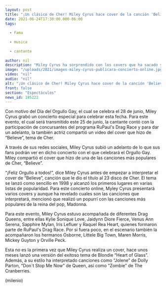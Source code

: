 ```yaml
---
layout: post
title: "¡Un clásico de Cher! Miley Cyrus hace cover de la canción 'Believe'"
date: 2021-06-24T17:30:00.000-06:00
tags:
  
  - Fama
  
  - musica
  
  - cantante
  
author: nil
description: "Miley Cyrus ha sorprendido con los covers que ha sacado y en ahora realizó una versión de Believe de Cher para un concierto por el Orgullo Gay. "
image: "/uploads/2021/images-miley-cyrus-publicara-concierto-online.jpg"
video: "nil"
audio: "nil"
alt: "¡Un clásico de Cher! Miley Cyrus hace cover de la canción 'Believe'"
front: false
section: "Espectáculos"
news_id: 185222
---
```


Con motivo del Día del Orgullo Gay, el cual se celebra el 28 de junio, Miley Cyrus grabó un concierto especial para celebrar esta fecha. Para este evento, el cual será transmitido este 25 de junio, la cantante contó con la participación de concursantes del programa RuPaul's Drag Race y para dar un adelanto, la también actriz compartió un video del cover que hizo de “Believe”, tema de Cher. 

A través de sus redes sociales, Miley Cyrus subió un adelanto de lo que sus fans podrán ver en dicho concierto con el que celebrará el Orgullo Gay. Miley compartió el cover que hizo de una de las canciones más populares de Cher, “Believe”. 

“¡Feliz Orgullo a todos!”, dice Miley Cyrus antes de empezar a interpretar el cover de “Believe”, canción que le dio el título al 23 disco de Cher. El tema se lanzó como sencillo en 1998 y alcanzó los primeros lugares en varias listas de popularidad. Para este concierto online, Myley Cyrus presentará varios covers y aunque ha revelado cuales son las canciones que interpretará, mencionó que realizó un popurrí con las canciones más populares de la reina del pop, Madonna. 

Para este evento, Miley Cyrus estuvo acompañada de diferentes Drag Queens, entre ellas Kylie Sonique Love, Jaidynn Diore Fierce, Venus Ann Serena, Sapphire Mylan, Iris Lefluer y Raquel Rea Heart, quienes formaron parte de RuPaul's Drag Race. Por si fuera poco, en el escenario también la acompañaron los hermanos Osborne, Littele Big Town, Maren Morris, Mickey Guyton y Orville Peck. 

Esta no es la primera vez que Miley Cyrus realiza un cover, hace unos meses lanzó una versión del exitoso tema de Blondie “Heart of Glass”. Además, a su estilo ha interpretado canciones como “Jolene” de Dolly Parton, “Don´t Stop Me Now” de Queen, así como “Zombie” de The Cranberries. 

(milenio)